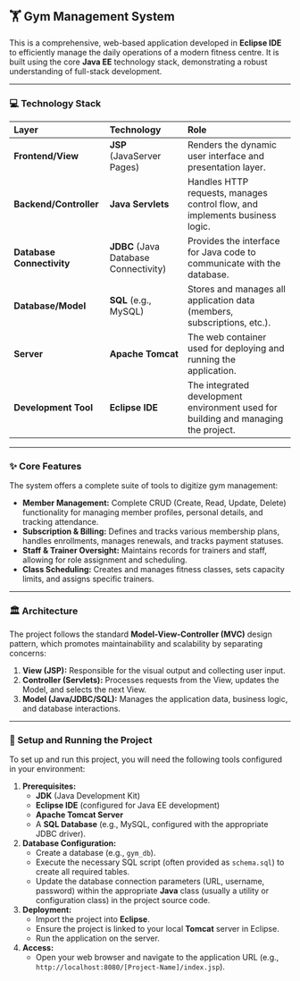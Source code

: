 ## 🏋️ Gym Management System

This is a comprehensive, web-based application developed in **Eclipse IDE** to efficiently manage the daily operations of a modern fitness centre. It is built using the core **Java EE** technology stack, demonstrating a robust understanding of full-stack development.

---

### 💻 Technology Stack

| Layer | Technology | Role |
| :--- | :--- | :--- |
| **Frontend/View** | **JSP** (JavaServer Pages) | Renders the dynamic user interface and presentation layer. |
| **Backend/Controller** | **Java Servlets** | Handles HTTP requests, manages control flow, and implements business logic. |
| **Database Connectivity**| **JDBC** (Java Database Connectivity) | Provides the interface for Java code to communicate with the database. |
| **Database/Model** | **SQL** (e.g., MySQL) | Stores and manages all application data (members, subscriptions, etc.). |
| **Server** | **Apache Tomcat** | The web container used for deploying and running the application. |
| **Development Tool** | **Eclipse IDE** | The integrated development environment used for building and managing the project. |

---

### ✨ Core Features

The system offers a complete suite of tools to digitize gym management:

* **Member Management:** Complete CRUD (Create, Read, Update, Delete) functionality for managing member profiles, personal details, and tracking attendance.
* **Subscription & Billing:** Defines and tracks various membership plans, handles enrollments, manages renewals, and tracks payment statuses.
* **Staff & Trainer Oversight:** Maintains records for trainers and staff, allowing for role assignment and scheduling.
* **Class Scheduling:** Creates and manages fitness classes, sets capacity limits, and assigns specific trainers.

---

### 🏛️ Architecture

The project follows the standard **Model-View-Controller (MVC)** design pattern, which promotes maintainability and scalability by separating concerns:

1.  **View (JSP):** Responsible for the visual output and collecting user input.
2.  **Controller (Servlets):** Processes requests from the View, updates the Model, and selects the next View.
3.  **Model (Java/JDBC/SQL):** Manages the application data, business logic, and database interactions.

---

### 🚀 Setup and Running the Project

To set up and run this project, you will need the following tools configured in your environment:

1.  **Prerequisites:**
    * **JDK** (Java Development Kit)
    * **Eclipse IDE** (configured for Java EE development)
    * **Apache Tomcat Server**
    * A **SQL Database** (e.g., MySQL, configured with the appropriate JDBC driver).
2.  **Database Configuration:**
    * Create a database (e.g., `gym_db`).
    * Execute the necessary SQL script (often provided as `schema.sql`) to create all required tables.
    * Update the database connection parameters (URL, username, password) within the appropriate **Java** class (usually a utility or configuration class) in the project source code.
3.  **Deployment:**
    * Import the project into **Eclipse**.
    * Ensure the project is linked to your local **Tomcat** server in Eclipse.
    * Run the application on the server.
4.  **Access:**
    * Open your web browser and navigate to the application URL (e.g., `http://localhost:8080/[Project-Name]/index.jsp`).
